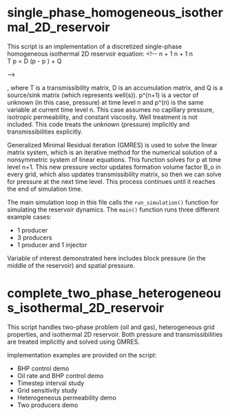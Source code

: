 # single_phase_homogeneous_isothermal_2D_reservoir

This script is an implementation of a discretized single-phase homogeneous isothermal 2D reservoir 
equation: <!--    n + 1         n + 1    n     
T p       =  D (p      - p ) + Q

 --> 

, where T is a transmissibility matrix, D is an accumulation
matrix, and Q is a source/sink matrix (which represents well(s)). p^(n+1) is a vector of unknown 
(in this case, pressure) at time level n and p^(n) is the same variable at current time level n.
This case assumes no capillary pressure, isotropic permeability, and constant viscosity. 
Well treatment is not included. This code treats the unknown (pressure) implicitly and transmissibilities 
explicitly.

Generalized Minimal Residual iteration (GMRES) is used to solve the linear matrix system, 
which is an iterative method for the numerical solution of a nonsymmetric system of 
linear equations. This function solves for p at time level n+1. This new pressure vector 
updates formation volume factor B_o in every grid, which also updates transmissibility matrix, 
so then we can solve for pressure at the next time level. This process continues until 
it reaches the end of simulation time.

The main simulation loop in this file calls the `run_simulation()` function for
simulating the reservoir dynamics. The `main()` function runs three different example cases: 
- 1 producer
- 3 producers
- 1 producer and 1 injector

Variable of interest demonstrated here includes block pressure (in the middle of the reservoir)
and spatial pressure.

# complete_two_phase_heterogeneous_isothermal_2D_reservoir

This script handles two-phase problem (oil and gas), heterogeneous grid properties, and isothermal 2D reservoir. Both pressure and transmissibilities are treated implicitly and solved using GMRES. 

Implementation examples are provided on the script:
- BHP control demo
- Oil rate and BHP control demo
- Timestep interval study
- Grid sensitivity study
- Heterogeneous permeability demo
- Two producers demo
